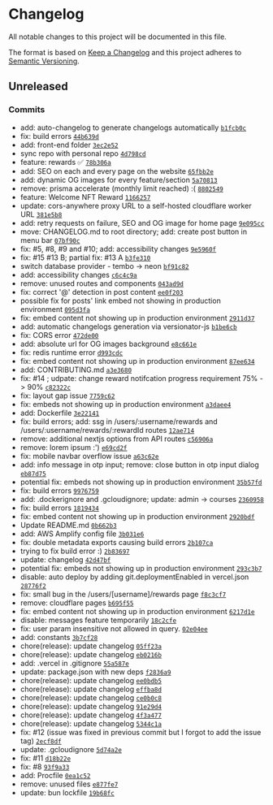 # Changelog

All notable changes to this project will be documented in this file.

The format is based on [Keep a Changelog](https://keepachangelog.com/en/1.0.0/)
and this project adheres to [Semantic Versioning](https://semver.org/spec/v2.0.0.html).

## Unreleased

### Commits

- add: auto-changelog to generate changelogs automatically [`b1fcb0c`](https://github.com/avocodos/avocodos/commit/b1fcb0cb5b14dc62e156c37cd20c3852940d6f96)
- fix: build errors [`44b639d`](https://github.com/avocodos/avocodos/commit/44b639d12a76999955fc34f492ec3892168948cf)
- add: front-end folder [`3ec2e52`](https://github.com/avocodos/avocodos/commit/3ec2e527c7b4e5252ee2fcb07942d4e16aac23df)
- sync repo with personal repo [`4d798cd`](https://github.com/avocodos/avocodos/commit/4d798cd4cbf1ce603307306f8c9639860d071395)
- feature: rewards ✅ [`78b306a`](https://github.com/avocodos/avocodos/commit/78b306aaf9bc7e8dcc143d78d86f60aae7268857)
- add: SEO on each and every page on the website [`65fbb2e`](https://github.com/avocodos/avocodos/commit/65fbb2e4616afc68b55a3b23e1ad5b2bd5f7331a)
- add: dynamic OG images for every feature/section [`5a70813`](https://github.com/avocodos/avocodos/commit/5a7081343c769e3869e8e6f2e3aee5089908adf8)
- remove: prisma accelerate (monthly limit reached) :( [`8802549`](https://github.com/avocodos/avocodos/commit/8802549020298be6aa6b7bcd80f0dcf4cc108071)
- feature: Welcome NFT Reward [`1166257`](https://github.com/avocodos/avocodos/commit/116625795319ab112869657118f8de1c37ca99f4)
- update: cors-anywhere proxy URL to a self-hosted cloudflare worker URL [`381e5b8`](https://github.com/avocodos/avocodos/commit/381e5b8cfeac77fae3727e18e4fd6d18ca338864)
- add: retry requests on failure, SEO and OG image for home page [`9e095cc`](https://github.com/avocodos/avocodos/commit/9e095ccc5c1753aab5d18fdef913bf0302438116)
- move: CHANGELOG.md to root directory; add: create post button in menu bar [`07bf90c`](https://github.com/avocodos/avocodos/commit/07bf90c9e8905ba8599622a9611be65456614dc5)
- fix: #5, #8, #9 and #10; add: accessibility changes [`9e5960f`](https://github.com/avocodos/avocodos/commit/9e5960fe9a42129f390f424f5158a978add7ed0b)
- fix: #15 #13 B; partial fix: #13 A [`b3fe310`](https://github.com/avocodos/avocodos/commit/b3fe31085ed7ae4249cd3ee58ba37c6ca591a3f1)
- switch database provider - tembo -&gt; neon [`bf91c82`](https://github.com/avocodos/avocodos/commit/bf91c821f56a8aa67ad40d8f0cced3ecc391c97a)
- add: accessibility changes [`c6c4c9a`](https://github.com/avocodos/avocodos/commit/c6c4c9abf9ecd8dd999cd3dd89c92007a32b7309)
- remove: unused routes and components [`043ad9d`](https://github.com/avocodos/avocodos/commit/043ad9db82e9a22a2a72a01d1ba168329e38a95d)
- fix: correct '@' detection in post content [`ee0f203`](https://github.com/avocodos/avocodos/commit/ee0f2039be383a53befc93025b4ed28d416092f9)
- possible fix for posts' link embed not showing in production environment [`095d3fa`](https://github.com/avocodos/avocodos/commit/095d3fa1acdfaac497ec771ac1622570533f1ffa)
- fix: embed content not showing up in production environment [`2911d37`](https://github.com/avocodos/avocodos/commit/2911d379bba1d32bc1003a3834568a8d4c8bed1a)
- add: automatic changelogs generation via versionator-js [`b1be6cb`](https://github.com/avocodos/avocodos/commit/b1be6cb0daf46a508f622d28c7decf8ede70e185)
- fix: CORS error [`472de00`](https://github.com/avocodos/avocodos/commit/472de004b94810a39a58977a0a6e2ac8564e3778)
- add: absolute url for OG images background [`e8c661e`](https://github.com/avocodos/avocodos/commit/e8c661e031a573800c199e8bd1ee55ce80b24faa)
- fix: redis runtime error [`d993cdc`](https://github.com/avocodos/avocodos/commit/d993cdc2b081c6b09cd5e95b0b5c51beb7fb94fd)
- fix: embed content not showing up in production environment [`87ee634`](https://github.com/avocodos/avocodos/commit/87ee63406117cc2649c2edc78733e430c7810117)
- add: CONTRIBUTING.md [`a3e3680`](https://github.com/avocodos/avocodos/commit/a3e36802815009944d0a271434d790fc8f407c3d)
- fix: #14 ; udpate: change reward notifcation progress requirement 75% -&gt; 90% [`c82322c`](https://github.com/avocodos/avocodos/commit/c82322c6cc8202320016416cb0a33cdcbcbe760b)
- fix: layout gap issue [`7759c62`](https://github.com/avocodos/avocodos/commit/7759c627dfbb3f453548716077c344d6a53654c9)
- fix: embeds not showing up in production environment [`a3daee4`](https://github.com/avocodos/avocodos/commit/a3daee4988f0e0a19f8831fe23309636714484ec)
- add: Dockerfile [`3e22141`](https://github.com/avocodos/avocodos/commit/3e2214173ee5fa6a7e4f30362d5695ba33e4cf16)
- fix: build errors; add: ssg in /users/:username/rewards and /users/:username/rewards/:rewardId routes [`12ae714`](https://github.com/avocodos/avocodos/commit/12ae71455cd7b3676aae20d0ce9cd5b3434cd487)
- remove: additional nextjs options from API routes [`c56906a`](https://github.com/avocodos/avocodos/commit/c56906a3230e110ccdb8ca5fc4262e661648c8f5)
- remove: lorem ipsum :') [`e69cd2f`](https://github.com/avocodos/avocodos/commit/e69cd2f897e97f19d0d6ea2819acdde693adbd0f)
- fix: mobile navbar overflow issue [`a63c62e`](https://github.com/avocodos/avocodos/commit/a63c62e06d958b1bdacafdd39506d74ae47689e7)
- add: info message in otp input; remove: close button in otp input dialog [`eb87d75`](https://github.com/avocodos/avocodos/commit/eb87d757e40e7ee57f11b1180ed070d7d104f880)
- potential fix: embeds not showing up in production environment [`35b57fd`](https://github.com/avocodos/avocodos/commit/35b57fd05ae441348e3b30758c9e21a2b939c138)
- fix: build errors [`9976759`](https://github.com/avocodos/avocodos/commit/99767598a2c671fee7ed2c4d172b15238b53b76a)
- add: .dockerignore and .gcloudignore; update: admin -&gt; courses [`2360958`](https://github.com/avocodos/avocodos/commit/2360958dd38aa82f9cc6a728c609082daab835c7)
- fix: build errors [`1819434`](https://github.com/avocodos/avocodos/commit/18194347096b43bdce445bb4e022d8948e1553d9)
- fix: embed content not showing up in production environment [`2920bdf`](https://github.com/avocodos/avocodos/commit/2920bdfbdb396d2ca758919e589ffa7824530675)
- Update README.md [`0b662b3`](https://github.com/avocodos/avocodos/commit/0b662b37ca8b05d7b7706d7e74d4df1ab138954e)
- add: AWS Amplify config file [`3b031e6`](https://github.com/avocodos/avocodos/commit/3b031e6eb8e4dc13ed55be5916dac6597a61cf7b)
- fix: double metadata exports causing build errors [`2b107ca`](https://github.com/avocodos/avocodos/commit/2b107ca201cc9c52d16fc34e5674d6077b51f744)
- trying to fix build error :) [`2b83697`](https://github.com/avocodos/avocodos/commit/2b83697d1ab9000ae0b33ac740a8e3e92817fdf9)
- update: changelog [`42d47bf`](https://github.com/avocodos/avocodos/commit/42d47bf84c775358006ba1343377463f9a027f19)
- potential fix: embeds not showing up in production environment [`293c3b7`](https://github.com/avocodos/avocodos/commit/293c3b736cab285fbcd957572a50599a857e7eec)
- disable: auto deploy by adding git.deploymentEnabled in vercel.json [`28776f2`](https://github.com/avocodos/avocodos/commit/28776f24ebdf5904d242f16b38ea41cde6e30ce5)
- fix: small bug in the /users/[username]/rewards page [`f8c3cf7`](https://github.com/avocodos/avocodos/commit/f8c3cf7fae0503166f7e4d9db1e83ca5f257a7e2)
- remove: cloudflare pages [`b695f55`](https://github.com/avocodos/avocodos/commit/b695f5551396c68145f1d14e25c4372353c4c0bf)
- fix: embed content not showing up in production environment [`6217d1e`](https://github.com/avocodos/avocodos/commit/6217d1e78b55b3ffe1015b536052d4c774fb7a50)
- disable: messages feature temporarily [`18c2cfe`](https://github.com/avocodos/avocodos/commit/18c2cfe57ff47346e1d3dd27f61b2d3d89977b94)
- fix: user param insensitive not allowed in query. [`02e04ee`](https://github.com/avocodos/avocodos/commit/02e04eefe0d5ae760775b18360b6261e69344cf6)
- add: constants [`3b7cf28`](https://github.com/avocodos/avocodos/commit/3b7cf2852e154ddeb31dd2909c6e5ddb067ee36d)
- chore(release): update changelog [`05ff23a`](https://github.com/avocodos/avocodos/commit/05ff23a3f28e7bf8d367610acc52e920449bea80)
- chore(release): update changelog [`eb0216b`](https://github.com/avocodos/avocodos/commit/eb0216becdf3d99da05fe62cc9cab12a30c93347)
- add: .vercel in .gitignore [`55a587e`](https://github.com/avocodos/avocodos/commit/55a587e9b0c791e09c5c1c9c6a9326db937e4c7d)
- update: package.json with new deps [`f2836a9`](https://github.com/avocodos/avocodos/commit/f2836a94f59695cb9849e201684b501f38319dc0)
- chore(release): update changelog [`ee0bdb5`](https://github.com/avocodos/avocodos/commit/ee0bdb58695c09c1e3881e3e6684de15e602bd8d)
- chore(release): update changelog [`effba8d`](https://github.com/avocodos/avocodos/commit/effba8d1eb95a49b15fc5c6c57bf788685f27608)
- chore(release): update changelog [`ce0b0c8`](https://github.com/avocodos/avocodos/commit/ce0b0c833338eb9aadd2db9762a271cf6e702cc2)
- chore(release): update changelog [`91e29d4`](https://github.com/avocodos/avocodos/commit/91e29d4a87a0f96a790444e4e736a3a0883770bb)
- chore(release): update changelog [`4f3a477`](https://github.com/avocodos/avocodos/commit/4f3a47772f385d8f31a4ed44a715f114b88a6d17)
- chore(release): update changelog [`5344c1a`](https://github.com/avocodos/avocodos/commit/5344c1ae03193f2bf7c00cf412dc757fee727480)
- fix: #12 (issue was fixed in previous commit but I forgot to add the issue tag) [`2ecf8df`](https://github.com/avocodos/avocodos/commit/2ecf8df4bcd5320377db038e9e733d239187af14)
- update: .gcloudignore [`5d74a2e`](https://github.com/avocodos/avocodos/commit/5d74a2e42f7e746b4a78690b69700b98ec3496e8)
- fix: #11 [`d18b22e`](https://github.com/avocodos/avocodos/commit/d18b22e4d93123afa24b4b9f6227aa5e8046e020)
- fix: #8 [`93f9a33`](https://github.com/avocodos/avocodos/commit/93f9a334a52e20b6448479d6ec8828574b39ddad)
- add: Procfile [`0ea1c52`](https://github.com/avocodos/avocodos/commit/0ea1c522a040f8a9338892cd455625069389d8c3)
- remove: unused files [`e877fe7`](https://github.com/avocodos/avocodos/commit/e877fe7d740d1105556b45568345b4653a7ab096)
- update: bun lockfile [`19b68fc`](https://github.com/avocodos/avocodos/commit/19b68fc4f100e8d6fbf677364be7c80ffcbd2755)
